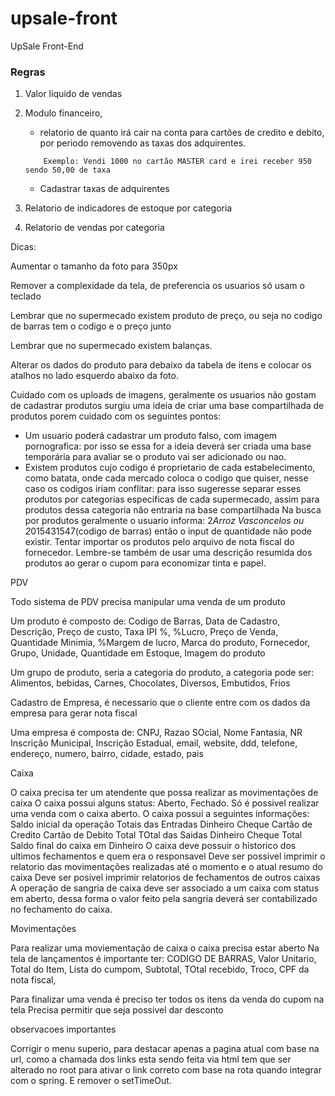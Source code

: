 # upsale-front
UpSale Front-End


### Regras

1. Valor liquido de vendas

2. Modulo financeiro, 
    - relatorio de quanto irá cair na conta para cartões de credito e debito,
    por periodo removendo as taxas dos adquirentes.
    ```
        Exemplo: Vendi 1000 no cartão MASTER card e irei receber 950 sendo 50,00 de taxa
    ```

    - Cadastrar taxas de adquirentes

3. Relatorio de indicadores de estoque por categoria

4. Relatorio de vendas por categoria


Dicas:

Aumentar o tamanho da foto para 350px

Remover a complexidade da tela, de preferencia os usuarios só usam o teclado

Lembrar que no supermecado existem produto de preço, ou seja no codigo de barras
tem o codigo e o preço junto

Lembrar que no supermecado existem balanças.

Alterar os dados do produto para debaixo da tabela de itens e colocar os atalhos
no lado esquerdo abaixo da foto.

Cuidado com os uploads de imagens, geralmente os usuarios não gostam de cadastrar produtos
surgiu uma ideia de criar uma base compartilhada de produtos porem cuidado com os seguintes pontos:
 - Um usuario poderá cadastrar um produto falso, com imagem pornografica: por isso se essa for a ideia
 deverá ser criada uma base temporária para avaliar se o produto vai ser adicionado ou nao.
 - Existem produtos cujo codigo é proprietario de cada estabelecimento, como batata, onde cada
   mercado coloca o codigo que quiser, nesse caso os codigos iriam conflitar: para isso sugeresse
   separar esses produtos por categorias especificas de cada supermecado, assim para produtos dessa categoria
   não entraria na base compartilhada
Na busca por produtos geralmente o usuario informa: 2*Arroz Vasconcelos ou 2*015431547(codigo de barras)
então o input de quantidade não pode existir.
Tentar importar os produtos pelo arquivo de nota fiscal do fornecedor. Lembre-se também de usar uma descrição
resumida dos produtos ao gerar o cupom para economizar tinta e papel.





PDV


Todo sistema de PDV precisa manipular uma venda de um produto

Um produto é composto de: Codigo de Barras, Data de Cadastro, Descrição, Preço de custo, Taxa IPI %, %Lucro, Preço de Venda, Quantidade Minimia, 
%Margem de lucro, Marca do produto, Fornecedor, Grupo, Unidade, Quantidade em Estoque, Imagem do produto


Um grupo de produto, seria a categoria do produto, a categoria pode ser: Alimentos, bebidas, Carnes, Chocolates, Diversos, Embutidos, Frios


Cadastro de Empresa, é necessario que o cliente entre com os dados da empresa para gerar nota fiscal

Uma empresa é composta de: CNPJ, Razao SOcial, Nome Fantasia, NR Inscrição Municipal, Inscrição Estadual, email, website, ddd, telefone,
endereço, numero, bairro, cidade, estado, pais



Caixa

O caixa precisa ter um atendente que possa realizar as movimentações de caixa
O caixa possui alguns status: Aberto, Fechado. Só é possivel realizar uma venda com o caixa aberto.
O caixa possui a seguintes informações:
    Saldo inicial da operação
    Totais das Entradas
        Dinheiro
        Cheque
        Cartão de Credito
        Cartão de Debito
        Total
    TOtal das Saidas
        Dinheiro
        Cheque
        Total
    Saldo final do caixa em Dinheiro
O caixa deve possuir o historico dos ultimos fechamentos e quem era o responsavel
Deve ser possivel imprimir o relatorio das movimentações realizadas até o momento e o atual resumo do caixa
Deve ser posivel imprimir relatorios de fechamentos de outros caixas
A operação de sangria de caixa deve ser associado a um caixa com status em aberto, dessa forma o valor feito pela sangria
deverá ser contabilizado no fechamento do caixa.


Movimentações

Para realizar uma moviementação de caixa o caixa precisa estar aberto
Na tela de lançamentos é importante ter:
CODIGO DE BARRAS, Valor Unitario, Total do Item, Lista do cumpom, Subtotal, TOtal recebido, Troco,
CPF da nota fiscal,

Para finalizar uma venda é preciso ter todos os itens da venda do cupom na tela
Precisa permitir que seja possivel dar desconto






observacoes importantes


Corrigir o menu superio, para destacar apenas a pagina atual com base na url,
como a chamada dos links esta sendo feita via html tem que ser alterado no root
para ativar o link correto com base na rota quando integrar com o spring.
E remover o setTimeOut.